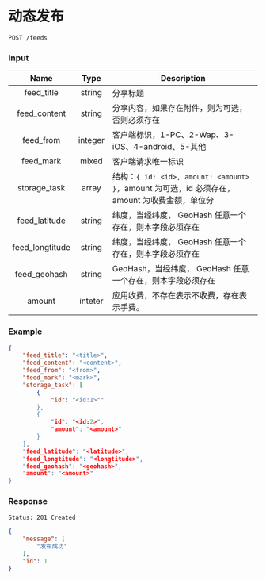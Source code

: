 # 动态发布

```
POST /feeds
```

### Input

| Name | Type | Description |
|:----:|:----:|----|
| feed_title | string | 分享标题 |
| feed_content | string | 分享内容，如果存在附件，则为可选，否则必须存在 |
| feed_from | integer | 客户端标识，1-PC、2-Wap、3-iOS、4-android、5-其他 |
| feed_mark | mixed | 客户端请求唯一标识 |
| storage_task | array | 结构：`{ id: <id>, amount: <amount> }`，amount 为可选，id 必须存在，amount 为收费金额，单位分 |
| feed_latitude | string | 纬度，当经纬度， GeoHash 任意一个存在，则本字段必须存在 |
| feed_longtitude | string | 纬度，当经纬度， GeoHash 任意一个存在，则本字段必须存在 |
| feed_geohash | string | GeoHash，当经纬度， GeoHash 任意一个存在，则本字段必须存在 |
| amount | inteter | 应用收费，不存在表示不收费，存在表示手费。|


### Example
```json
{
    "feed_title": "<title>",
    "feed_content": "<content>",
    "feed_from": "<from>",
    "feed_mark": "<mark>",
    "storage_task": [
        {
            "id": "<id:1>""
        },
        {
            "id": "<id:2>",
            "amount": "<amount>"
        }
    ],
    "feed_latitude": "<latitude>",
    "feed_longtitude": "<longtitude>",
    "feed_geohash": "<geohash>",
    "amount": "<amount>"
}
```

### Response

```
Status: 201 Created
```
```json
{
    "message": [
        "发布成功"
    ],
    "id": 1
}
```

